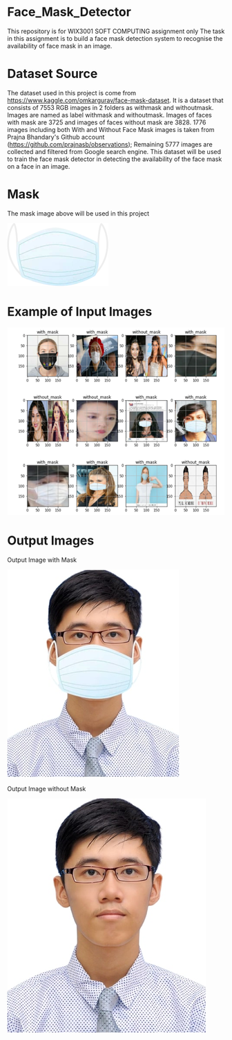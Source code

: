# Face_Mask_Detector
This repository is for WIX3001 SOFT COMPUTING assignment only
The task in this assignment is to build a face mask detection system to recognise the availability of face mask in an image.

# Dataset Source
The dataset used in this project is come from https://www.kaggle.com/omkargurav/face-mask-dataset. It is a dataset that consists of 7553 RGB images in 2 folders as withmask and withoutmask. Images are named as label withmask and withoutmask. Images of faces with mask are 3725 and images of faces without mask are 3828.  1776 images including both With and Without Face Mask images is taken from Prajna Bhandary's Github account (https://github.com/prajnasb/observations); Remaining 5777 images are collected and filtered from Google search engine. This dataset will be used to train the face mask detector in detecting the availability of the face mask on a face in an image.

# Mask
The mask image above will be used in this project

![Image of Mask](https://github.com/IssacChew/Face_Mask_Detector/blob/main/Images/mask.png)

# Example of Input Images
![Image of Input](https://github.com/IssacChew/Face_Mask_Detector/blob/main/Images/Input.png)

# Output Images
Output Image with Mask

![Image of Output with Mask](https://github.com/IssacChew/Face_Mask_Detector/blob/main/Images/Chew_Swee_Keat_with_mask.jpg)

Output Image without Mask

![Image of Output with Mask](https://github.com/IssacChew/Face_Mask_Detector/blob/main/Images/Chew_Swee_Keat_without_mask.jpg)
